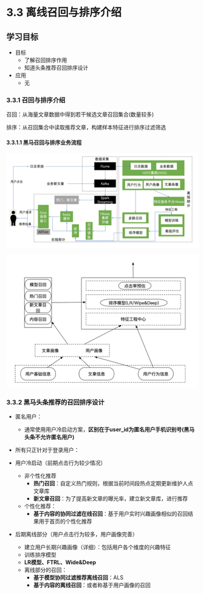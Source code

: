 # 3.3 离线召回与排序介绍

## 学习目标

- 目标
  - 了解召回排序作用
  - 知道头条推荐召回排序设计
- 应用
  - 无

### 3.3.1 召回与排序介绍

召回：从海量文章数据中得到若干候选文章召回集合(数量较多)

排序：从召回集合中读取推荐文章，构建样本特征进行排序过滤筛选

#### 3.3.1.1 黑马召回与排序业务流程

![](../images/黑马头条推荐流程图.png)

![](../images/召回排序1.png)

### 3.3.2 黑马头条推荐的召回排序设计

* 匿名用户：
  * 通常使用用户冷启动方案，**区别在于user_id为匿名用户手机识别号(黑马头条不允许匿名用户)**

* 所有只正针对于登录用户：

* 用户冷启动（前期点击行为较少情况）
  * 非个性化推荐
    * **热门召回**：自定义热门规则，根据当前时间段热点定期更新维护人点文章库
    * **新文章召回**：为了提高新文章的曝光率，建立新文章库，进行推荐
  * 个性化推荐：
    * **基于内容的协同过滤在线召回**：基于用户实时兴趣画像相似的召回结果用于首页的个性化推荐
* 后期离线部分（用户点击行为较多，用户画像完善）
  *  建立用户长期兴趣画像（详细）：包括用户各个维度的兴趣特征
  *  训练排序模型
    *  **LR模型、FTRL、Wide&Deep**
  *  离线部分的召回：
     *  **基于模型协同过滤推荐离线召回**：ALS
     *  **基于内容的离线召回**：或者称基于用户画像的召回
